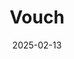 ---  
layout: startup_page  
title: "Vouch"  
id: "vouch.us"  
permalink: "/vouchvouch.us02132025/"  
website: "https://vouch.us"  
funding_round: "Series D"  
funding_amount: ""  
investors: "Allegis Capital"  
about: "Vouch is the tech-enabled insurance provider for high-growth companies, offering tailored insurance solutions. They provide access to 80+ insurance carriers and instant quoting capabilities. With a tech-driven approach, Vouch aims to redefine how entrepreneurs protect their futures."  
markets: "Insurance, SaaS, InsurTech, FinTech"  
hq: "San Francisco, California, United States"  
founded_year: "2018"  
linkedin: "https://www.linkedin.com/company/vouch-group"  
twitter: "https://twitter.com/vouch_group"  
instagram: ""  
facebook: "https://www.facebook.com/vouchgroup"  
crunchbase: ""  
pitchbook: "https://pitchbook.com/profiles/company/266154-49"  

date_display: "13-Feb-2025"  
date: "2025-02-13"

# SEO Optimization  
meta_title: "Vouch - Series D"  
meta_description: "Vouch, Vouch is the tech-enabled insurance provider for high-growth companies, offering tailored insurance solutions. They provide access to 80+ insurance ca..."  
meta_keywords: "Vouch, Insurance, SaaS, InsurTech, FinTech, Series D funding"  
canonical_url: "https://startup.projectstartups.com/vouchvouch.us02132025/"  
---